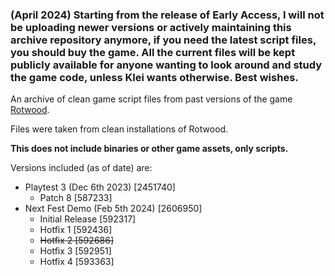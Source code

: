 ### (April 2024) Starting from the release of Early Access, I will not be uploading newer versions or actively maintaining this archive repository anymore, if you need the latest script files, you should buy the game. All the current files will be kept publicly available for anyone wanting to look around and study the game code, unless Klei wants otherwise. Best wishes.

An archive of clean game script files from past versions of the game [Rotwood](https://store.steampowered.com/app/2015270/Rotwood/).

Files were taken from clean installations of Rotwood.

**This does not include binaries or other game assets, only scripts.**

Versions included (as of date) are:

- Playtest 3 (Dec 6th 2023) [2451740]
	- Patch 8 [587233]
- Next Fest Demo (Feb 5th 2024) [2606950]
	- Initial Release [592317]
	- Hotfix 1 [592436]
	- ~~Hotfix 2 [592686]~~
	- Hotfix 3 [592951]
	- Hotfix 4 [593363]
